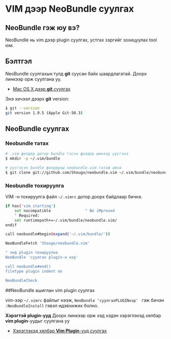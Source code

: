 # VIM дээр NeoBundle суулгах

## NeoBundle гэж юу вэ?
NeoBundle нь vim дээр plugin суулгах, устгах зэргийг зохицуулах tool юм.

## Бэлтгэл

NeoBundle суулгахын тулд **git** суусан байх шаардлагатай.
Доорх линкээр орж суулгана уу.

* [Mac OS X дээр **git** суулгах]()

Энэ хичээл дээрх **git** version:

```bash
$ git --version
git version 1.9.5 (Apple Git-50.3)
```

## NeoBundle суулгах

### Neobundle татах
```bash
# .vim фолдер дотор bundle гэсэн фолдер шинээр үүсгэнэ
$ mkdir -p ~/.vim/bundle

# үүсгэсэн bundle фолдерны neobundle.vim татаж авна
$ git clone git://github.com/Shougo/neobundle.vim ~/.vim/bundle/neobundle.vim
```

### Neobundle тохируулга

VIM -н тохируулга файл ```~/.vimrc``` дотор доорх байдлаар бичнэ.

```bash
if has('vim_starting')
	set nocompatible               " Be iMproved
	" Required:
	set runtimepath+=~/.vim/bundle/neobundle.vim/
endif

call neobundle#begin(expand('~/.vim/bundle/'))

NeoBundleFetch 'Shougo/neobundle.vim'

" энд plugin тохируулна
NeoBundle 'суулгах plugin-н нэр'

call neobundle#end()
filetype plugin indent on

NeoBundleCheck

```

##NeoBundle ашиглан vim plugin суулгах

vim-ээр ``~/.vimrc`` файлыг нээж, ``NeoBundle 'суулгахPLUGINнэр' `` гэж бичэн ``:NeoBundleInstall`` гэвэл идэвхижих болно.

**Хэрэгтэй plugin-ууд**
Доорх линкээр орж хэд хэдэн хэрэглэхэд хялбар **vim plugin**-уудыг суулгана уу

* [Хэрэглэхэд хялбар **Vim Plugin**-ууд суулгах]()